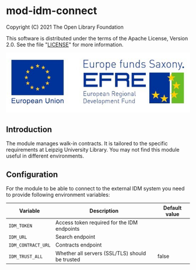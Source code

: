# mod-idm-connect

Copyright (C) 2021 The Open Library Foundation

This software is distributed under the terms of the Apache License, Version 2.0. See the
file "[LICENSE](LICENSE)" for more information.

![Development funded by European Regional Development Fund (EFRE)](assets/EFRE_2015_quer_RGB_klein.jpg)

## Introduction

The module manages walk-in contracts. It is tailored to the specific requirements at Leipzig
University Library. You may not find this module useful in different environments.

## Configuration

For the module to be able to connect to the external IDM system you need to provide following
environment variables:

| Variable           | Description                                     | Default value |
|--------------------|-------------------------------------------------|---------------|
| `IDM_TOKEN`        | Access token required for the IDM endpoints     |               |
| `IDM_URL`          | Search endpoint                                 |               |
| `IDM_CONTRACT_URL` | Contracts endpoint                              |               |
| `IDM_TRUST_ALL`    | Whether all servers (SSL/TLS) should be trusted | false         |
